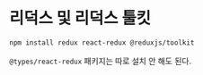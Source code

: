 # 리덕스 및 리덕스 툴킷

```bash
npm install redux react-redux @reduxjs/toolkit
```

`@types/react-redux` 패키지는 따로 설치 안 해도 된다.